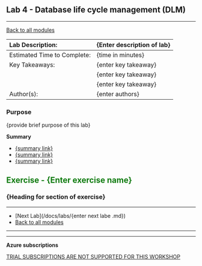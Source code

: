 ## Lab 4 - Database life cycle management (DLM)
--------------------------------

[comment]: <> (Link back to main lab README)  
[Back to all modules](/docs/labs/README.md)

[comment]: <> (Lab header table provide values for lab)

| Lab Description:            | {Enter description of lab}   |
| :------------              | :--------------              |
| Estimated Time to Complete: | {time in minutes}            |
| Key Takeaways:              | {enter key takeaway}         |
|                            | {enter key takeaway}         |
|                            | {enter key takeaway}         |
| Author(s):                     | {enter authors}              |

[comment]: <> (Write up purpose for this lab, provide some info on the what and why) 
### Purpose
{provide brief purpose of this lab}

[comment]: <> (Create a link to the main topics of this lab add as many as needed) 
 **Summary**
  * [{summary link}]({summerylinke})
  * [{summary link}]({summerylinke})
  * [{summary link}]({summerylinke})

[comment]: <> (Main Exercise format) 
## <div style="color: #107c10">Exercise - {Enter exercise name}</div>

[comment]: <> (Exercise main action) 
### {Heading for section of exercise}

[comment]: <> (Use ordered bullets, code blocks, images ect for the steps)
[comment]: <> (MD cheetsheet: https://github.com/adam-p/markdown-here/wiki/Markdown-Cheatsheet#links )  

[comment]: <> (End labe with link to all labs, next lab)
___     
- [Next Lab](/docs/labs/{enter next labe .md})
- [Back to all modules](/docs/labs/README.md)
___
___
**Azure subscriptions**

<ins>TRIAL SUBSCRIPTIONS ARE NOT SUPPORTED FOR THIS WORKSHOP</ins>